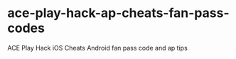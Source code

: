 # ace-play-hack-ap-cheats-fan-pass-codes
ACE Play Hack iOS Cheats Android fan pass code and ap tips
